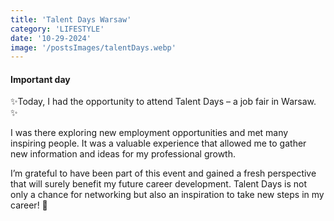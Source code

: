 ```yaml
---
title: 'Talent Days Warsaw'
category: 'LIFESTYLE'
date: '10-29-2024'
image: '/postsImages/talentDays.webp'
---
```


#### Important day

✨Today, I had the opportunity to attend Talent Days – a job fair in Warsaw. ✨

I was there exploring new employment opportunities and met many inspiring people. It was a valuable experience that allowed me to gather new information and ideas for my professional growth.

I’m grateful to have been part of this event and gained a fresh perspective that will surely benefit my future career development. Talent Days is not only a chance for networking but also an inspiration to take new steps in my career! 🎉

